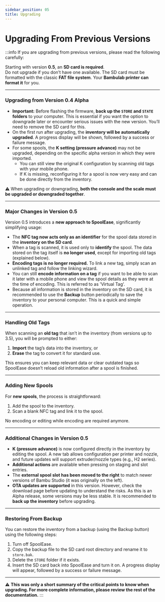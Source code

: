 ```yaml
---
sidebar_position: 05
title: Upgrading
---
```

# Upgrading From Previous Versions

:::info
If you are upgrading from previous versions, please read the following carefully:

Starting with version **0.5**, an **SD card is required**.  
Do not upgrade if you don’t have one available. The SD card must be formatted with the classic **FAT file system**. Your **Bambulab printer can format it** for you.

---

### Upgrading from Version 0.4 Alpha

- **Important:** Before flashing the firmware, **back up the `STORE` and `STATE` folders** to your computer. This is essential if you want the option to downgrade later or encounter serious issues with the new version. You’ll need to remove the SD card for this.  
- On the first run after upgrading, the **inventory will be automatically upgraded**. A progress display will be shown, followed by a success or failure message.  
- For some spools, the **K setting (pressure advance)** may not be upgraded, depending on the specific alpha version in which they were imported.  
  - You can still view the original K configuration by scanning old tags with your mobile phone.  
  - If K is missing, reconfiguring it for a spool is now very easy and can be done directly from the inventory.

⚠️ When upgrading or downgrading, **both the console and the scale must be upgraded or downgraded together**.

---

### Major Changes in Version 0.5

Version 0.5 introduces a **new approach to SpoolEase**, significantly simplifying usage:

- The **NFC tag now acts only as an identifier** for the spool data stored in the **inventory on the SD card**.  
- When a tag is scanned, it is used only to **identify** the spool. The data stored on the tag itself is **no longer used**, except for importing old tags (explained below).  
- **Encoding tags is no longer required.** To link a new tag, simply scan an unlinked tag and follow the linking wizard.  
- You can still **encode information on a tag** if you want to be able to scan it later with a mobile phone and view the spool details as they were at the time of encoding. This is referred to as 'Virtual Tag'.
- Because all information is stored in the inventory on the SD card, it is recommended to use the **Backup** button periodically to save the inventory to your personal computer. This is a quick and simple operation.

---

### Handling Old Tags

When scanning an **old tag** that isn’t in the inventory (from versions up to 3.5), you will be prompted to either:  
1. **Import** the tag’s data into the inventory, or  
2. **Erase** the tag to convert it for standard use.

This ensures you can keep relevant data or clear outdated tags so SpoolEase doesn’t reload old information after a spool is finished.

---

### Adding New Spools

For **new spools**, the process is straightforward:  
1. Add the spool to the inventory.  
2. Scan a blank NFC tag and link it to the spool.  

No encoding or editing while encoding are required anymore.

---

### Additional Changes in Version 0.5

- **K (pressure advance)** is now configured directly in the inventory by editing the spool. A new tab allows configuration per printer and nozzle, and future updates will support extruder/nozzle types (e.g., H2 series).  
- **Additional actions** are available when pressing on staging and slot entries.  
- The **external spool slot has been moved to the right** to match newer versions of Bambu Studio (it was originally on the left).  
- **OTA updates are supported** in this version. However, check the download page before updating to understand the risks. As this is an Alpha release, some versions may be less stable. It is recommended to **back up the inventory** before upgrading.

---

### Restoring From Backup

You can restore the inventory from a backup (using the Backup button) using the following steps:

1. Turn off SpoolEase.  
2. Copy the backup file to the SD card root directory and rename it to `store.bak`.  
3. Delete the `STORE` folder if it exists.  
4. Insert the SD card back into SpoolEase and turn it on. A progress display will appear, followed by a success or failure message.

---

⚠️ **This was only a short summary of the critical points to know when upgrading. For more complete information, please review the rest of the documentation.**
:::
